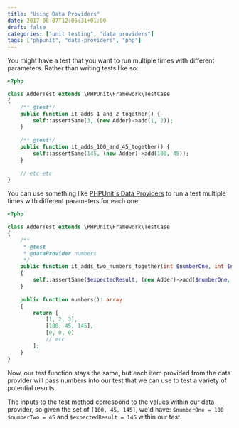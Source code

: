 ```yaml
---
title: "Using Data Providers"
date: 2017-08-07T12:06:31+01:00
draft: false
categories: ["unit testing", "data providers"]
tags: ["phpunit", "data-providers", "php"]
---
```

You might have a test that you want to run multiple times with different parameters. Rather than writing tests like so:

```php
<?php

class AdderTest extends \PHPUnit\Framework\TestCase
{    
    /** @test*/
    public function it_adds_1_and_2_together() {
        self::assertSame(3, (new Adder)->add(1, 2));
    }
    
    /** @test*/
    public function it_adds_100_and_45_together() {
        self::assertSame(145, (new Adder)->add(100, 45));
    }
    
    // etc etc
}
```

You can use something like [PHPUnit's Data Providers](https://phpunit.de/manual/current/en/writing-tests-for-phpunit.html#writing-tests-for-phpunit.data-providers) to run a test multiple times with different parameters for each one:

```php
<?php

class AdderTest extends \PHPUnit\Framework\TestCase
{    
    /**
     * @test 
     * @dataProvider numbers 
     */
    public function it_adds_two_numbers_together(int $numberOne, int $numberTwo, int $expectedResult)
    {
        self::assertSame($expectedResult, (new Adder)->add($numberOne, $numberTwo));
    }
    
    public function numbers(): array
    {
        return [
            [1, 2, 3],
            [100, 45, 145],
            [0, 0, 0]
            // etc
        ];
    }
}
```

Now, our test function stays the same, but each item provided from the data provider will pass numbers into our test that we can use to test a variety of potential results.

The inputs to the test method correspond to the values within our data provider, so given the set of `[100, 45, 145]`, we'd have: `$numberOne = 100` `$numberTwo = 45` and `$expectedResult = 145` within our test.

